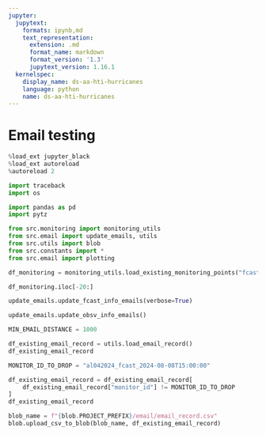```yaml
---
jupyter:
  jupytext:
    formats: ipynb,md
    text_representation:
      extension: .md
      format_name: markdown
      format_version: '1.3'
      jupytext_version: 1.16.1
  kernelspec:
    display_name: ds-aa-hti-hurricanes
    language: python
    name: ds-aa-hti-hurricanes
---
```


# Email testing

```python
%load_ext jupyter_black
%load_ext autoreload
%autoreload 2
```

```python
import traceback
import os

import pandas as pd
import pytz

from src.monitoring import monitoring_utils
from src.email import update_emails, utils
from src.utils import blob
from src.constants import *
from src.email import plotting
```

```python
df_monitoring = monitoring_utils.load_existing_monitoring_points("fcast")
```

```python
df_monitoring.iloc[-20:]
```

```python
update_emails.update_fcast_info_emails(verbose=True)
```

```python
update_emails.update_obsv_info_emails()
```

```python
MIN_EMAIL_DISTANCE = 1000
```

```python
df_existing_email_record = utils.load_email_record()
df_existing_email_record
```

```python
MONITOR_ID_TO_DROP = "al042024_fcast_2024-08-08T15:00:00"
```

```python
df_existing_email_record = df_existing_email_record[
    df_existing_email_record["monitor_id"] != MONITOR_ID_TO_DROP
]
df_existing_email_record
```

```python
blob_name = f"{blob.PROJECT_PREFIX}/email/email_record.csv"
blob.upload_csv_to_blob(blob_name, df_existing_email_record)
```

```python

```
